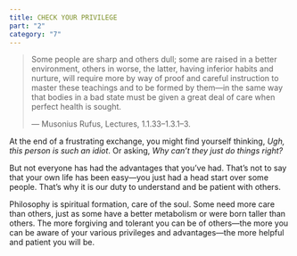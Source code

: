 ```yaml
---
title: CHECK YOUR PRIVILEGE
part: "2"
category: "7"
---
```


> Some people are sharp and others dull; some are raised in a better environment, others in worse, the latter, having inferior habits and nurture, will require more by way of proof and careful instruction to master these teachings and to be formed by them—in the same way that bodies in a bad state must be given a great deal of care when perfect health is sought.
>
> — Musonius Rufus, Lectures, 1.1.33–1.3.1–3.

At the end of a frustrating exchange, you might find yourself thinking, _Ugh, this person is such an idiot_. Or asking, _Why can’t they just do things right?_

But not everyone has had the advantages that you’ve had. That’s not to say that your own life has been easy—you just had a head start over some people. That’s why it is our duty to understand and be patient with others.

Philosophy is spiritual formation, care of the soul. Some need more care than others, just as some have a better metabolism or were born taller than others. The more forgiving and tolerant you can be of others—the more you can be aware of your various privileges and advantages—the more helpful and patient you will be.
